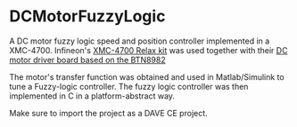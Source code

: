 # DCMotorFuzzyLogic
A DC motor fuzzy logic speed and position controller implemented in a XMC-4700.
Infineon's [XMC-4700 Relax kit](https://www.infineon.com/cms/en/product/evaluation-boards/kit_xmc47_relax_v1/) was used together with their [DC motor driver board based on the BTN8982](https://www.infineon.com/cms/en/product/evaluation-boards/dc-motorcontr_btn8982/)

The motor's transfer function was obtained and used in Matlab/Simulink to tune a Fuzzy-logic controller. The fuzzy logic controller was then implemented in C in a platform-abstract way.

Make sure to import the project as a DAVE CE project. 
